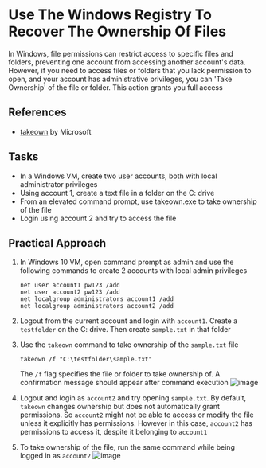 # Use The Windows Registry To Recover The Ownership Of Files
In Windows, file permissions can restrict access to specific files and folders, preventing one account from accessing another account's data. However, if you need to access files or folders that you lack permission to open, and your account has administrative privileges, you can 'Take Ownership' of the file or folder. This action grants you full access


## References
- [takeown](https://learn.microsoft.com/en-us/windows-server/administration/windows-commands/takeown) by Microsoft


## Tasks
- In a Windows VM, create two user accounts, both with local administrator privileges
- Using account 1, create a text file in a folder on the C: drive
- From an elevated command prompt, use takeown.exe to take ownership of the file
- Login using account 2 and try to access the file



## Practical Approach
1. In Windows 10 VM, open command prompt as admin and use the following commands to create 2 accounts with local admin privileges
   ```
   net user account1 pw123 /add
   net user account2 pw123 /add
   net localgroup administrators account1 /add
   net localgroup administrators account2 /add
   ```
2. Logout from the current account and login with `account1`. Create a `testfolder` on the C: drive. Then create `sample.txt` in that folder
3. Use the `takeown` command to take ownership of the `sample.txt` file
   ```
   takeown /f "C:\testfolder\sample.txt"
   ```
   The `/f` flag specifies the file or folder to take ownership of. A confirmation message should appear after command execution
   ![image](https://github.com/user-attachments/assets/094c7e5b-a6bc-4244-a1ca-377e8ea2b927)

4. Logout and login as `account2` and try opening `sample.txt`. By default, `takeown` changes ownership but does not automatically grant permissions. So `account2` might not be able to access or modify the file unless it explicitly has permissions. However in this case, `account2` has permissions to access it, despite it belonging to `account1`
5. To take ownership of the file, run the same command while being logged in as `account2`
   ![image](https://github.com/user-attachments/assets/b3f32e1f-e70f-4276-beeb-937d8d4a322b)

   
   
   

